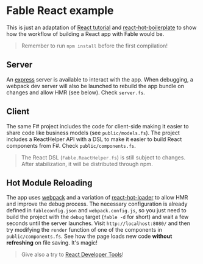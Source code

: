 # Fable React example

This is just an adaptation of [React tutorial]() and [react-hot-boilerplate](https://github.com/gaearon/react-hot-boilerplate)
to show how the workflow of building a React app with Fable would be.

> Remember to run `npm install` before the first compilation!

## Server

An [express](http://expressjs.com) server is available to interact with the app. When debugging,
a webpack dev server will also be launched to rebuild the app bundle on
changes and allow HMR (see below). Check `server.fs`.

## Client

The same F# project includes the code for client-side making it easier to
share code like business models (see `public/models.fs`). The project includes
a ReactHelper API with a DSL to make it easier to build React components from F#.
Check `public/components.fs`.

> The React DSL (`Fable.ReactHelper.fs`) is still subject to changes. 
After stabilization, it will be distributed through npm.

## Hot Module Reloading
The app uses [webpack](https://webpack.github.io) and a variation of [react-hot-loader](https://www.npmjs.com/package/react-hot-loader)
to allow HMR and improve the debug process. The necessary configuration is already defined
in `fableconfig.json` and `webpack.config.js`, so you just need to build the
project with the `debug` target (`fable -d` for short) and wait a few seconds until
the server launches. Visit `http://localhost:8080/` and then try modifying the `render`
function of one of the components in `public/components.fs`. See how the page loads
new code **without refreshing** on file saving. It's magic!

> Give also a try to [React Developer Tools](https://github.com/facebook/react-devtools)!